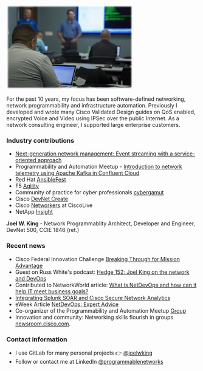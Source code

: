 <img src="https://raw.githubusercontent.com/joelwking/joelwking/master/images/03_27_57.jpg" alt="banner">

For the past 10 years, my focus has been software-defined networking, network programmability and infrastructure automation. Previously I developed and wrote many Cisco Validated Design guides on QoS enabled, encrypted Voice and Video using IPSec over the public Internet. As a network consulting engineer, I supported large enterprise customers.

<!--
Joel King began his career as a programmer, transitioned to network engineering, then wrote several design guides introducing QoS enabled IPsec encrypted Voice and Video to the industry and has two patents in this area. He developed reference architectures on big data and video surveillance storage. He is currently focused on infrastructure automation and programmable networks. -->

### Industry contributions

- [Next-generation network management: Event streaming with a service-oriented approach](https://www.redhat.com/en/blog/next-generation-network-management-event-streaming)
- Programmability and Automation Meetup - [Introduction to network telemetry using Apache Kafka in Confluent Cloud](https://www.youtube.com/watch?v=ABMcflO1ix8)
- Red Hat [AnsibleFest](https://www.slideshare.net/joelwking/using-ansible-tower-to-implement-security-policies-and-telemetry-streaming-for-hybrid-clouds)
- F5 [Agility](https://www.slideshare.net/joelwking/supernetops-source-of-truth)
- Community of practice for cyber professionals [cybergamut](http://cybergamut.com/2016/09/technical-tuesday-20-september-2016-goodbye-cli-hello-api-leveraging-network-programmability-in-security-incident-response-by-joel-king-of-wwt/)
- Cisco [DevNet Create](https://www.slideshare.net/joelwking/devnetcreate2021joelwkingpptx)
- Cisco [Networkers](https://www.slideshare.net/joelwking/brkevt2311joekingpbrpptx) at CiscoLive
- NetApp [Insight](https://www.slideshare.net/joelwking/bd-2577-bigdatavideosurveillancestoragesolutionbc)

**Joel W. King** - Network Programmablity Architect, Developer and Engineer, DevNet 500, CCIE 1846 (ret.)

### Recent news

- Cisco Federal Innovation Challenge [Breaking Through for Mission Advantage](https://blogs.cisco.com/government/breaking-through-for-mission-advantage)
- Guest on Russ White's podcast: [Hedge 152: Joel King on the network and DevOps](https://rule11.tech/hedge-152-joel-king-on-the-network-and-devops/)
- Contributed to NetworkWorld article: [What is NetDevOps and how can it help IT meet business goals?](https://www.networkworld.com/article/3665915/what-is-netdevops-and-how-can-it-help-it-meet-business-goals.html)
- [Integrating Splunk SOAR and Cisco Secure Network Analytics](https://www.wwt.com/article/integrating-splunk-soar-and-cisco-secure-network-analytics)
- eWeek Article [NetDevOps: Expert Advice](https://www.eweek.com/networking/understanding-netdevops-expert-advice/)
- Co-organizer of the Programmability and Automation Meetup [Group](https://www.meetup.com/rtp-programmability-and-automation-meetup/)
- Innovation and community: Networking skills flourish in groups [newsroom.cisco.com](https://newsroom.cisco.com/feature-content?type=webcontent&articleId=2147139).

### Contact information

- I use GitLab for many personal projects 👉 <a href="https://gitlab.com/joelwking">@joelwking</a>
- Follow or contact me at LinkedIn <a href="https://www.linkedin.com/in/programmablenetworks/">@programmablenetworks</a>
<!--
**joelwking/joelwking** is a ✨ _special_ ✨ repository because its `README.md` (this file) appears on your GitHub profile.

Here are some ideas to get you started:

- 🔭 I’m currently working on ...
- 🌱 I’m currently learning ...
- 👯 I’m looking to collaborate on ...
- 🤔 I’m looking for help with ...
- 💬 Ask me about ...
- 📫 How to reach me: ...
- 😄 Pronouns: ...
- ⚡ Fun fact: ...
-->
